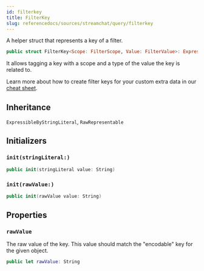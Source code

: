 ```yaml
---
id: filterkey 
title: FilterKey
slug: referencedocs/sources/streamchat/query/filterkey
---
```


A helper struct that represents a key of a filter.

``` swift
public struct FilterKey<Scope: FilterScope, Value: FilterValue>: ExpressibleByStringLiteral, RawRepresentable 
```

It allows tagging a key with a scope and a type of the value the key is related to.

Learn more about how to create filter keys for your custom extra data in our [cheat sheet](https://github.com/GetStream/stream-chat-swift/wiki/StreamChat-SDK-Cheat-Sheet#query-filters).

## Inheritance

`ExpressibleByStringLiteral`, `RawRepresentable`

## Initializers

### `init(stringLiteral:)`

``` swift
public init(stringLiteral value: String) 
```

### `init(rawValue:)`

``` swift
public init(rawValue value: String) 
```

## Properties

### `rawValue`

The raw value of the key. This value should match the "encodable" key for the given object.

``` swift
public let rawValue: String
```
